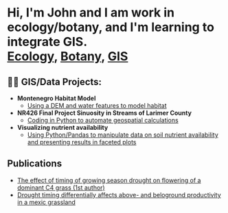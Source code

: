 <h1>Hi, I'm John and I am work in ecology/botany, and I'm learning to integrate GIS. <br/><a href="https://github.com/joshmadakor1">Ecology</a>, <a href="https://www.linkedin.com/in/joshmadakor/">Botany</a>, <a href="https://www.youtube.com/c/joshmadakor">GIS</a></h1>

<h2>👨‍💻 GIS/Data Projects:</h2>

- <b>Montenegro Habitat Model</b>
  - [Using a DEM and water features to model habitat](https://github.com/JohnDDietrich/GISMontenegro)
- <b>NR426 Final Project Sinuosity in Streams of Larimer County</b>
  - [Coding in Python to automate geospatial calculations](https://github.com/JohnDDietrich/Stream-Sinuosity-in-Larimer-County-CO)
- <b>Visualizing nutrient availability</b>
  - [Using Python/Pandas to manipulate data on soil nutrient availability and presenting results in faceted plots](https://github.com/JohnDDietrich/Soil-Nutrients)
 

<h2>Publications</h2>

- [The effect of timing of growing season drought on flowering of a dominant C4 grass (1st author)](https://link.springer.com/article/10.1007/s00442-016-3579-4)
- [Drought timing differentially affects above- and beloground productivity in a mexic grassland](https://link.springer.com/article/10.1007/s11258-016-0690-x)


[twitter]: https://twitter.com/joshmadakor
[youtube]: https://www.youtube.com/c/joshmadakor
[instagram]: https://www.instagram.com/joshmadakor/
[linkedin]: https://linkedin.com/in/joshmadakor

<!--
**joshmadakor1/joshmadakor1** is a ✨ _special_ ✨ repository because its `README.md` (this file) appears on your GitHub profile.

Here are some ideas to get you started:

- 🔭 I’m currently working on ...
- 🌱 I’m currently learning ...
- 👯 I’m looking to collaborate on ...
- 🤔 I’m looking for help with ...
- 💬 Ask me about ...
- 📫 How to reach me: ...
- 😄 Pronouns: ...
- ⚡ Fun fact: ...
-->
